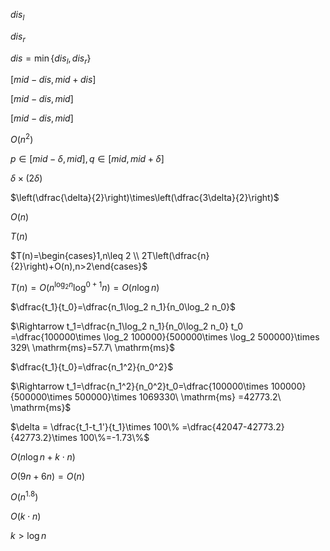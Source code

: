 $dis_l$

$dis_r$

$dis=\min\{dis_l,dis_r\}$

$[mid-dis,mid+dis]$

$[mid-dis,mid]$

$[mid-dis,mid]$

$O(n^2)$

$p\in[mid-\delta,mid],q\in[mid,mid+\delta]$


$\delta\times (2\delta)$

$\left(\dfrac{\delta}{2}\right)\times\left(\dfrac{3\delta}{2}\right)$

$O(n)$

$T(n)$

$T(n)=\begin{cases}1,n\leq 2 \\ 2T\left(\dfrac{n}{2}\right)+O(n),n>2\end{cases}$

$T(n)=O(n^{\log_2 n} \log^{0+1}n)=O(n\log n)$

$\dfrac{t_1}{t_0}=\dfrac{n_1\log_2 n_1}{n_0\log_2 n_0}$

$\Rightarrow t_1=\dfrac{n_1\log_2 n_1}{n_0\log_2 n_0} t_0
=\dfrac{100000\times \log_2 100000}{500000\times \log_2 500000}\times 329\ \mathrm{ms}=57.7\ \mathrm{ms}$

$\dfrac{t_1}{t_0}=\dfrac{n_1^2}{n_0^2}$

$\Rightarrow t_1=\dfrac{n_1^2}{n_0^2}t_0=\dfrac{100000\times 100000}{500000\times 500000}\times 1069330\ \mathrm{ms} 
=42773.2\ \mathrm{ms}$

$\delta = \dfrac{t_1-t_1'}{t_1}\times 100\%
=\dfrac{42047-42773.2}{42773.2}\times 100\%=-1.73\%$

$O(n\log n+k\cdot n)$

$O(9n+6n)=O(n)$

$O\left(n^{1.8}\right)$

$O(k\cdot n)$

$k>\log n$









